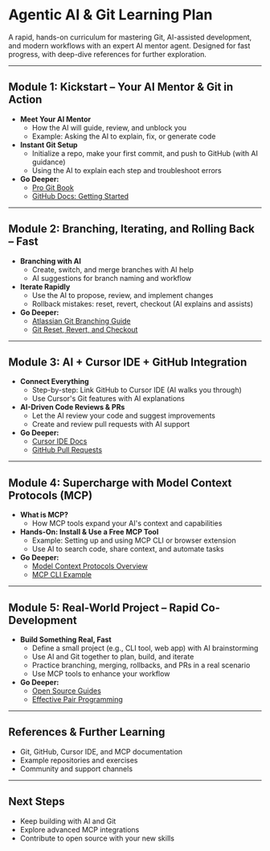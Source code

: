 # Agentic AI & Git Learning Plan

A rapid, hands-on curriculum for mastering Git, AI-assisted development, and modern workflows with an expert AI mentor agent. Designed for fast progress, with deep-dive references for further exploration.

---

## Module 1: Kickstart – Your AI Mentor & Git in Action

- **Meet Your AI Mentor**
  - How the AI will guide, review, and unblock you
  - Example: Asking the AI to explain, fix, or generate code
- **Instant Git Setup**
  - Initialize a repo, make your first commit, and push to GitHub (with AI guidance)
  - Using the AI to explain each step and troubleshoot errors
- **Go Deeper:**  
  - [Pro Git Book](https://git-scm.com/book/en/v2)  
  - [GitHub Docs: Getting Started](https://docs.github.com/en/get-started)

---

## Module 2: Branching, Iterating, and Rolling Back – Fast

- **Branching with AI**
  - Create, switch, and merge branches with AI help
  - AI suggestions for branch naming and workflow
- **Iterate Rapidly**
  - Use the AI to propose, review, and implement changes
  - Rollback mistakes: reset, revert, checkout (AI explains and assists)
- **Go Deeper:**  
  - [Atlassian Git Branching Guide](https://www.atlassian.com/git/tutorials/using-branches)  
  - [Git Reset, Revert, and Checkout](https://www.git-tower.com/learn/git/ebook/en/command-line/advanced-topics/undoing-things)

---

## Module 3: AI + Cursor IDE + GitHub Integration

- **Connect Everything**
  - Step-by-step: Link GitHub to Cursor IDE (AI walks you through)
  - Use Cursor's Git features with AI explanations
- **AI-Driven Code Reviews & PRs**
  - Let the AI review your code and suggest improvements
  - Create and review pull requests with AI support
- **Go Deeper:**  
  - [Cursor IDE Docs](https://www.cursor.so/docs)  
  - [GitHub Pull Requests](https://docs.github.com/en/pull-requests)

---

## Module 4: Supercharge with Model Context Protocols (MCP)

- **What is MCP?**
  - How MCP tools expand your AI's context and capabilities
- **Hands-On: Install & Use a Free MCP Tool**
  - Example: Setting up and using MCP CLI or browser extension
  - Use AI to search code, share context, and automate tasks
- **Go Deeper:**  
  - [Model Context Protocols Overview](https://modelcontext.org/)  
  - [MCP CLI Example](https://github.com/modelcontext/mcp-cli)

---

## Module 5: Real-World Project – Rapid Co-Development

- **Build Something Real, Fast**
  - Define a small project (e.g., CLI tool, web app) with AI brainstorming
  - Use AI and Git together to plan, build, and iterate
  - Practice branching, merging, rollbacks, and PRs in a real scenario
  - Use MCP tools to enhance your workflow
- **Go Deeper:**  
  - [Open Source Guides](https://opensource.guide/)  
  - [Effective Pair Programming](https://martinfowler.com/articles/on-pair-programming.html)

---

## References & Further Learning

- Git, GitHub, Cursor IDE, and MCP documentation
- Example repositories and exercises
- Community and support channels

---

## Next Steps

- Keep building with AI and Git
- Explore advanced MCP integrations
- Contribute to open source with your new skills

